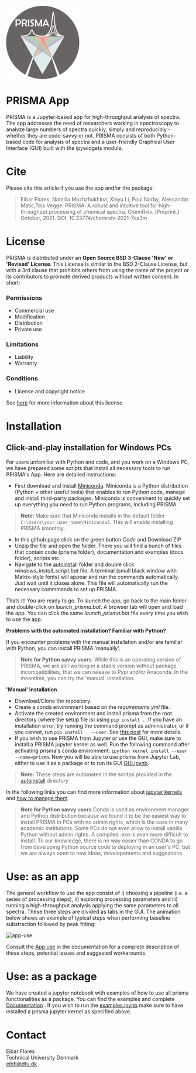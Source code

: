 ![Logo](./docs/figures/logo.png) 
# PRISMA App

PRISMA is a Jupyter-based app for high-throughput analysis of spectra. The app addresses the need of researchers working in spectroscopy to analyze large numbers of spectra quickly, simply and reproducibly - whether they are code-savvy or not. PRISMA consists of both Python-based code for analysis of spectra and a user-friendly Graphical User Interface (GUI) built with the ipywidgets module.   

# Cite
Please cite this article if you use the app and/or the package:  
>Eibar Flores, Nataliia Mozhzhukhina, Xinyu Li, Poul Norby, Aleksandar Matic,Tejs Vegge.  PRISMA: A robust and intuitive tool for high-throughput processing of chemical spectra. ChemRxiv. [Preprint.] October, 2021. DOI: 10.33774/chemrxiv-2021-7qs3m

# License
PRISMA is distributed under an **Open Source BSD 3-Clause 'New' or 'Revised' License**. This License is similar to the BSD 2-Clause License, but with a 3rd clause that prohibits others from using the name of the project or its contributors to promote derived products without written consent. In short:  
### Permissions 
* Commercial use
* Modification
* Distribution
* Private use
 ### Limitations 
* Liability
* Warranty
 ### Conditions 
* License and copyright notice  

See [here](https://choosealicense.com/licenses/bsd-3-clause/) for more information about this license.



# Installation
## Click-and-play installation for Windows PCs
For users unfamiliar with Python and code, and you work on a Windows PC, we have prepared some scripts that install all necessary tools to run PRISMA's App. Here are detailed instructions: 

* First download and install [Miniconda](https://docs.conda.io/en/latest/miniconda.html). Miniconda is a Python distribution (Python + other useful tools) that enables to run Python code, manage and install third-party packages. Miniconda is conveninent to quickly set up everything you need to run Python programs, including PRISMA.
> **Note**: Make sure that Miniconda installs in the default folder `C:\Users\your_user_name\Miniconda3`. This will enable installing PRISMA smoothly.
* In this github page click on the green button *Code* and Download ZIP
* Unzip the file and open the folder. There you will find a bunch of files that contain code (prisma folder), documentation and examples (docs folder), scripts etc.
* Navigate to the [autoinstall](./autoinstall) folder and double click *windows_install_script.bat* file. A terminal (small black window with Matrix-style fonts) will appear and run the commands automatically. Just wait until it closes alone. This file will automatically run the necessary commmands to set up PRISMA.  

Thats it! You are ready to go. To launch the app, go back to the main folder and double-click on *launch_prisma.bat*. A browser tab will open and load the app. You can click the same *launch_prisma.bat* file every time you wish to use the app.

**Problems with the automated installation? Familiar with Python?**   

If you encounter problems with the manual installation and/or are familiar with Python, you can install PRISMA 'manually'. 
>**Note for Python savvy users**: While this is an operating version of PRISMA, we are still working in a stable version without package incompatibilities, that we can release to Pypi and/or Anaconda. In the meantime, you can try the 'manual' installation.

**'Manual' installation**
* Download/Clone the repository.
* Create a conda environment based on the *requirements.yml* file. 
* Activate the created environment and install prisma from the root directory (where the setup file is) using `pip install .`. If you have an installation error, try running the command prompt as administrator, or if you cannot, run `pip install . --user`. See [this post](https://www.dev2qa.com/how-to-fix-could-not-install-packages-due-to-an-environmenterror-winerror-5-access-is-denied-error-when-install-python-module-in-windows/) for more details.
* If you wish to use PRISMA from Jupyter or use the GUI, make sure to install a PRISMA jupyter kernel as well. Run the following command after activating prisma's conda environment: `ipython kernel install --user --name=prisma`. Now you will be able to use prisma from Jupyter Lab, either to use it as a package or to run its GUI [GUI.ipynb](./gui).  

>**Note:** These steps are automated in the scritps provided in the [autoinstall](./autoinstall) directory

In the following links you can find more information about [jupyter kernels](https://ipython.readthedocs.io/en/stable/install/kernel_install.html) and [how to manage them](https://queirozf.com/entries/jupyter-kernels-how-to-add-change-remove).



>**Note for Python savvy users** Conda is used as environment manager and Python distribution because we found it to be the easiest way to install PRISMA in PCs with no admin rights, which is the case in many academic institutions. Some PCs do not even allow to install vanilla Python without admin rights. A compiled .exe is even more difficult to install. To our knowledge, there is no way easier than CONDA to go from developing Python source code to deploying in an user's PC; but we are always open to new ideas, developements and suggestions.

# Use: as an app
The general workflow to use the app consist of i) choosing a pipeline (i.e. a series of processing steps), ii) exploring processing parameters and iii) running a high-throughput analysis applying the same parameters to all spectra. These three steps are divided as tabs in the GUI. The animation below shows an example of typical steps when performing baseline substraction followed by peak fitting:

![app-use](./PRISMA_app_use.gif)


Consult the [App use](./docs/AppUse.md) in the documentation for a complete description of these steps, potential issues and suggested workarounds.  


# Use: as a package
We have created a jupyter notebook with examples of how to use all prisma functionalities as a package. You can find the examples and complete [Documentation](./docs/Documentation.md) . If you wish to run the [examples.ipynb](./docs/examples.ipynb) make sure to have installed a prisma jupyter kernel as specified above.




# Contact
Eibar Flores  
Technical University Denmark  
eibfl@dtu.dk


